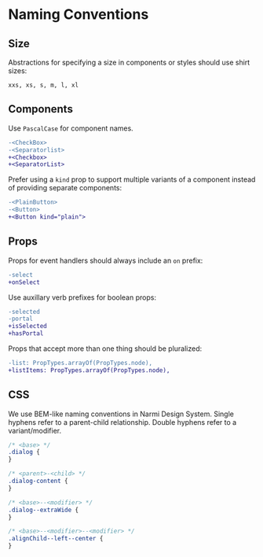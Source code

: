 # Naming Conventions

## Size

Abstractions for specifying a size in components or styles should use shirt sizes:

```
xxs, xs, s, m, l, xl
```

## Components

Use `PascalCase` for component names.

```diff
-<CheckBox>
-<Separatorlist>
+<Checkbox>
+<SeparatorList>
```

Prefer using a `kind` prop to support multiple variants of a component instead of providing separate components:

```diff
-<PlainButton>
-<Button>
+<Button kind="plain">
```

## Props

Props for event handlers should always include an `on` prefix:

```diff
-select
+onSelect
```

Use auxillary verb prefixes for boolean props:

```diff
-selected
-portal
+isSelected
+hasPortal
```

Props that accept more than one thing should be pluralized:

```diff
-list: PropTypes.arrayOf(PropTypes.node),
+listItems: PropTypes.arrayOf(PropTypes.node),
```

## CSS

We use BEM-like naming conventions in Narmi Design System. Single hyphens refer to a parent-child relationship. Double hyphens refer to a variant/modifier.

```css
/* <base> */
.dialog {
}

/* <parent>-<child> */
.dialog-content {
}

/* <base>--<modifier> */
.dialog--extraWide {
}

/* <base>--<modifier>--<modifier> */
.alignChild--left--center {
}
```
